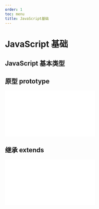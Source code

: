 ```yaml
---
order: 1
toc: menu
title: JavaScript基础
---
```


# JavaScript 基础

## JavaScript 基本类型

## 原型 prototype

<embed src="./prototype.md"></embed>

## 继承 extends

<embed src="./extends.md"></embed>
